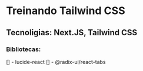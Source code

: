 # Treinando Tailwind CSS

## Tecnoligias: Next.JS, Tailwind CSS

### Bibliotecas:

[] - lucide-react
[] - @radix-ui/react-tabs
